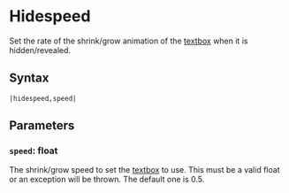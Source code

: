 # Hidespeed

Set the rate of the shrink/grow animation of the [textbox](../../Notable%20local%20variable/textbox.md) when it is hidden/revealed.

## Syntax

````
|hidespeed,speed|
````

## Parameters

### `speed`: float

The shrink/grow speed to set the [textbox](../../Notable%20local%20variable/textbox.md) to use. This must be a valid float or an exception will be thrown. The default one is 0.5.
